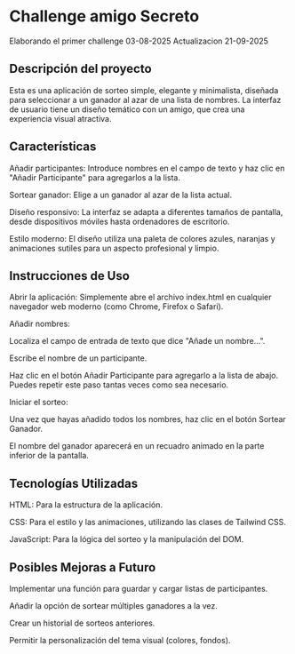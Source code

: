 <h1>Challenge amigo Secreto</h1>

Elaborando el primer challenge 03-08-2025 
Actualizacion 21-09-2025


<h2>Descripción del proyecto</h2>

Esta es una aplicación de sorteo simple, elegante y minimalista, diseñada para seleccionar a un ganador al azar de una lista de nombres. La interfaz de usuario tiene un diseño temático con un amigo, que crea una experiencia visual atractiva.

<h2>Características</h2>

Añadir participantes: Introduce nombres en el campo de texto y haz clic en "Añadir Participante" para agregarlos a la lista.

Sortear ganador: Elige a un ganador al azar de la lista actual.

Diseño responsivo: La interfaz se adapta a diferentes tamaños de pantalla, desde dispositivos móviles hasta ordenadores de escritorio.

Estilo moderno: El diseño utiliza una paleta de colores azules, naranjas y animaciones sutiles para un aspecto profesional y limpio.

<h2>Instrucciones de Uso</h2>

Abrir la aplicación: Simplemente abre el archivo index.html en cualquier navegador web moderno (como Chrome, Firefox o Safari).

Añadir nombres:

Localiza el campo de entrada de texto que dice "Añade un nombre...".

Escribe el nombre de un participante.

Haz clic en el botón Añadir Participante para agregarlo a la lista de abajo. Puedes repetir este paso tantas veces como sea necesario.

Iniciar el sorteo:

Una vez que hayas añadido todos los nombres, haz clic en el botón Sortear Ganador.

El nombre del ganador aparecerá en un recuadro animado en la parte inferior de la pantalla.

<h2>Tecnologías Utilizadas</h2>

HTML: Para la estructura de la aplicación.

CSS: Para el estilo y las animaciones, utilizando las clases de Tailwind CSS.

JavaScript: Para la lógica del sorteo y la manipulación del DOM.

<h2>Posibles Mejoras a Futuro</h2>

Implementar una función para guardar y cargar listas de participantes.

Añadir la opción de sortear múltiples ganadores a la vez.

Crear un historial de sorteos anteriores.

Permitir la personalización del tema visual (colores, fondos).


